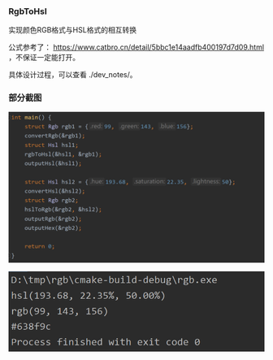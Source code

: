 ### RgbToHsl

实现颜色RGB格式与HSL格式的相互转换

公式参考了： https://www.catbro.cn/detail/5bbc1e14aadfb400197d7d09.html ，不保证一定能打开。

具体设计过程，可以查看 ./dev_notes/。

###  部分截图

![image-20220908190439858](images/image-20220908190439858.png)

![image-20220908190506837](images/image-20220908190506837.png)